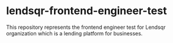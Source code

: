 # lendsqr-frontend-engineer-test
This repository represents the frontend engineer test for Lendsqr organization which is a lending platform for businesses.
